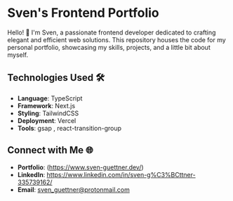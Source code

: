 # Sven's Frontend Portfolio

Hello! 👋 I'm Sven, a passionate frontend developer dedicated to crafting elegant and efficient web solutions. This repository houses the code for my personal portfolio, showcasing my skills, projects, and a little bit about myself.

## Technologies Used 🛠

- **Language**: TypeScript
- **Framework**: Next.js
- **Styling**: TailwindCSS
- **Deployment**: Vercel
- **Tools**: gsap , react-transition-group


## Connect with Me 🌐

- **Portfolio**: (https://www.sven-guettner.dev/)
- **LinkedIn**: https://www.linkedin.com/in/sven-g%C3%BCttner-335739162/
- **Email**: sven_guettner@protonmail.com
